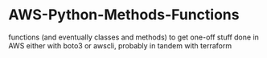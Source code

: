 # AWS-Python-Methods-Functions
functions (and eventually classes and methods) to get one-off stuff done in AWS either with boto3 or awscli, probably in tandem with terraform
